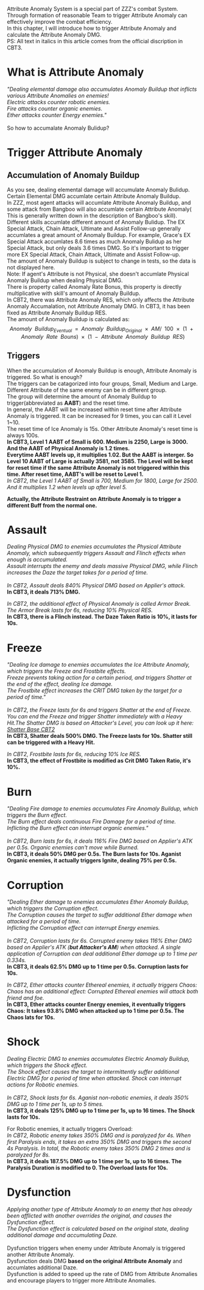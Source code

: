 Attribute Anomaly System is a special part of ZZZ's combat System. Through formation of reasonable Team to trigger Attribute Anomaly can effectively improve the combat efficiency.<br>
In this chapter, I will introduce how to trigger Attribute Anomaly and calculate the Attribute Anomaly DMG.<br>
PS: All text in italics in this article comes from the official discription in CBT3.
# What is Attribute Anomaly
*"Dealing elemental damage also accumulates Anomaly Buildup that inflicts various Attribute Anomalies on enemies!*<br>
*Electric attacks counter robotic enemies.*<br>
*Fire attacks counter organic enemies.*<br>
*Ether attacks counter Energy enemies."*<br><br>
So how to accumalate Anomaly Bulidup?<br>
# Trigger Attribute Anomaly
## Accumulation of Anomaly Buildup
As you see, dealing elemental damage will accumulate Anomaly Bulidup. Certain Elemental DMG accumlate certain Attribute Anomaly Buildup.<br>
In ZZZ, most agent attacks will accumlate Attribute Anomaly Buildup, and some attack from Bangboo will also accumlate certain Attribute Anomaly( This is generally written down in the description of Bangboo's skill).<br>
Different skills accumlate different amount of Anomaly Bulidup. The EX Special Attack, Chain Attack, Ultimate and Assist Follow-up generally accumlates a great amount of Anomaly Buildup. For example, Grace's EX Special Attack accumlates 8.6 times as much Anomaly Bulidup as her Special Attack, but only deals 3.6 times DMG. So it's important to trigger more EX Special Attack, Chain Attack, Ultimate and Assist Follow-up.<br>
The amount of Anomaly Buildup is subject to change in tests, so the data is not displayed here.<br>
Note: If agent's Attribute is not Physical, she doesn't accumlate Physical Anomaly Buildup when dealing Physical DMG.<br>
There is property called Anomaly Rate Bonus, this property is directly multiplicative with skill's amount of Anomaly Buildup.<br>
In CBT2, there was Attribute Anomaly RES, which only affects the Attribute Anomaly Accumalation, not Attribute Anomaly DMG. In CBT3, it has been fixed as Attribute Anomaly Buildup RES.<br>
The amount of Anomaly Buildup is calculated as:<br>
$$Anomaly\enspace Buildup_{Eventual}\enspace =\enspace Anomaly\enspace Buildup_{Original}\enspace ×\enspace AM/\enspace 100\enspace ×\enspace (1\enspace +\enspace Anomaly\enspace Rate\enspace Bouns)\enspace ×\enspace (1\enspace -\enspace Attribute\enspace Anomaly\enspace Buildup\enspace RES)$$
## Triggers
When the accumulation of Anomaly Buildup is enough, Attribute Anomaly is triggered. So what is enough?<br>
The triggers can be catagorized into four groups, Small, Medium and Large.<br>
Different Attribute of the same enemy can be in different group.<br>
The group will determine the amount of Anomaly Buildup to trigger(abbreviated as **AABT**) and the reset time.<br>
In general, the AABT will be increased within reset time after Attribute Anomaly is triggered. It can be increased for 9 times, you can call it Level 1~10.<br>
The reset time of Ice Anomaly is 15s. Other Attribute Anomaly's reset time is always 100s.<br>
**In CBT3, Level 1 AABT of Small is 600. Medium is 2250, Large is 3000. And the AABT of Physical Anomaly is 1.2 times.**<br>
**Everytime AABT levels up, it multiplies 1.02. But the AABT is interger. So Level 10 AABT of Large is actually 3581, not 3585. The Level will be kept for reset time if the same Attribute Anomaly is not triggered within this time. After reset time, AABT's will be reset to Level 1.**<br>
*In CBT2, the Level 1 AABT of Small is 700, Medium for 1800, Large for 2500. And it multiplies 1.2 when levels up after level 5.*<br>
<!-- In last test, it's 600, 1500, 3000. It multiplies 1.05 when levels up. -->
**Actually, the Attribute Restraint on Attribute Anomaly is to trigger a different Buff from the normal one.**<br>

# Assault
*Dealing Physical DMG to enemies accumulates the Physical Attribute Anomaly, which subsequently triggers Assault and Flinch effects when enough is accumulated.*<br> 
*Assault interrupts the enemy and deals massive Physical DMG, while Flinch increases the Daze the target takes for a period of time.*<br><br>
*In CBT2, Assault deals 840% Physical DMG based on Applier's attack.*<br>
**In CBT3, it deals 713% DMG.**<br>
<!-- In last test, it deals 713% DMG. -->
*In CBT2, the additional effect of Physical Anomaly is called Armor Break. The Armor Break lasts for 6s, reducing 10% Physical RES.*<br>
**In CBT3, there is a Flinch instead. The Daze Taken Ratio is 10%, it lasts for 10s.**
<!-- Actually, there is a Flinch applied a little before Assault deals DMG in last test instead of Armor Break. I don't know what hoyoverse calls it, there is no information in TextMap_ENTemplateTb. Enemies affected by Flinch will get a Daze Taken Ratio. It seems that Hoyoverse haven't completed it yet. -->

# Freeze
*"Dealing Ice damage to enemies accumulates the Ice Attribute Anomaly, which triggers the Freeze and Frostbite effects.*<br> 
*Freeze prevents taking action for a certain period, and triggers Shatter at the end of the effect, dealing Ice damage.*<br>
*The Frostbite effect increases the CRIT DMG taken by the target for a period of time."*<br><br>
*In CBT2, the Freeze lasts for 6s and triggers Shatter at the end of Freeze. You can end the Freeze and trigger Shatter immediately with a Heavy Hit.The Shatter DMG is based on Attacker's Level, you can look up it here: [Shatter Base CBT2](https://github.com/mc-ctrl/Hoyoverse-Theorycrafting-Library/blob/main/Zenless_Zone_Zero/Shatter%20Base.md)*<br>
**In CBT3, Shatter deals 500% DMG. The Freeze lasts for 10s. Shatter still can be triggered with a Heavy Hit.**
<!-- In last tast, it deals 713% DMG. -->
*In CBT2, Frostbite lasts for 6s, reducing 10% Ice RES.*<br> 
**In CBT3, the effect of Frostbite is modified as Crit DMG Taken Ratio, it's 10%.**
<!-- Actually, the effect of Frostbite is modified as Crit DMG Taken Ratio in last test, but there is no information in TextMap_ENTemplateTb.-->

# Burn
*"Dealing Fire damage to enemies accumulates Fire Anomaly Buildup, which triggers the Burn effect.*<br>
*The Burn effect deals continuous Fire Damage for a period of time. Inflicting the Burn effect can interrupt organic enemies."*<br><br>
*In CBT2, Burn lasts for 6s, it deals 116% Fire DMG based on Applier's ATK per 0.5s. Organic enemies can't move while Burned.*<br>
**In CBT3, it deals 50% DMG per 0.5s. The Burn lasts for 10s. Aganist Organic enemies, it actually triggers Ignite, dealing 75% per 0.5s.**
<!-- In last test, it deals 50% DMG per 0.5s. For Organic enemies, it actually triggers Ignite, dealing 75% DMG per 0.5s. -->

# Corruption
*"Dealing Ether damage to enemies accumulates Ether Anomaly Buildup, which triggers the Corruption effect.*<br>
*The Corruption causes the target to suffer additional Ether damage when attacked for a period of time.*<br>
*Inflicting the Corruption effect can interrupt Energy enemies.*<br><br>
*In CBT2, Corruption lasts for 6s. Corrupted enemy takes 116% Ether DMG based on Applier's ATK (**but Attacker's AM**) when attacked. A single application of Corruption can deal additional Ether damage up to 1 time per 0.334s.*<br>
**In CBT3, it deals 62.5% DMG up to 1 time per 0.5s. Corruption lasts for 10s.**
<!-- In last test, it takes 62.5% DMG and damage CD is 0.5s. -->
*In CBT2, Ether attacks counter Ethereal enemies, it actually triggers Chaos: Chaos has an additional effect: Corrupted Ethereal enemies will attack both friend and foe.*<br>
**In CBT3, Ether attacks counter Energy enemies, it eventually triggers Chaos: It takes 93.8% DMG when attacked up to 1 time per 0.5s. The Chaos lats for 10s.**
<!-- In last test, Ether counters Energy enemies instead of Ethereal enemies. For Energy enemies, it actually triggers Chaos:<br>
Energy enemy is unable to move while Chaos. Enemy under Chaos takes 93.8% DMG when attacked. Damage CD is 0.5s.
Note: Chaos is not Dysfunction. -->

# Shock
*Dealing Electric DMG to enemies accumulates Electric Anomaly Buildup, which triggers the Shock effect.*<br>
*The Shock effect causes the target to intermittently suffer additional Electric DMG for a period of time when attacked.*
*Shock can interrupt actions for Robotic enemies.*<br><br>
*In CBT2, Shock lasts for 6s. Aganist non-robotic enemies, it deals 350% DMG up to 1 time per 1s, up to 5 times.*<br>
**In CBT3, it deals 125% DMG up to 1 time per 1s, up to 16 times. The Shock lasts for 10s.**<br>
<!-- In last test, it deals 250% DMG up to 1 time per 2s, up to 8 times.-->
For Robotic enemies, it actually triggers Overload:<br>
*In CBT2, Robotic enemy takes 350% DMG and is paralyzed for 4s. When first Paralysis ends, it takes an extra 350% DMG and triggers the second 4s Paralysis. In total, the Robotic enemy takes 350% DMG 2 times and is paralyzed for 8s.*<br>
**In CBT3, it deals 187.5% DMG up to 1 time per 1s, up to 16 times. The Paralysis Duration is modified to 0. The Overload lasts for 10s.**
<!-- In last test, it deals 375% DMG.-->

# Dysfunction
*Applying another type of Attribute Anomaly to an enemy that has already been afflicted with another overrides the original, and causes the Dysfunction effect.*<br> 
*The Dysfunction effect is calculated based on the original state, dealing additional damage and accumulating Daze.*<br><br>
Dysfunction triggers when enemy under Attribute Anomaly is triggered another Attribute Anomaly.<br>
Dysfunction deals DMG **based on the original Attribute Anomaly** and accumlates additional Daze.<br>
Dysfunction is added to speed up the rate of DMG from Attribute Anomalies and encourage players to trigger more Attribute Anomalies.
